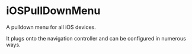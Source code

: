 iOSPullDownMenu
===============

A pulldown menu for all iOS devices.

It plugs onto the navigation controller and can be configured in numerous ways.
